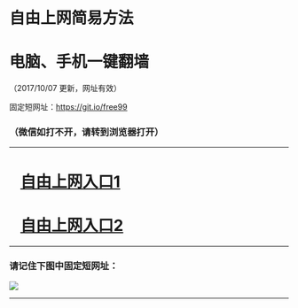 ﻿# 自由上网简易方法

# 电脑、手机一键翻墙

（2017/10/07 更新，网址有效）

固定短网址：https://git.io/free99

### （微信如打不开，请转到浏览器打开）


***





# &nbsp;&nbsp; <a href="http://ft556428405.fwq-tz-1001.info/fwqtz01.html?t=100700119570 " target="_blank">自由上网入口1</a>
# &nbsp;&nbsp; <a href="http://ft283158738.fwq-tz-1002.info/fwqtz02.html?t=100700130792 " target="_blank">自由上网入口2</a>
***

### 请记住下图中固定短网址：

<img src="https://s3-us-west-2.amazonaws.com/fwq-1001/yjfq-20170905okok.png" /> 


***

